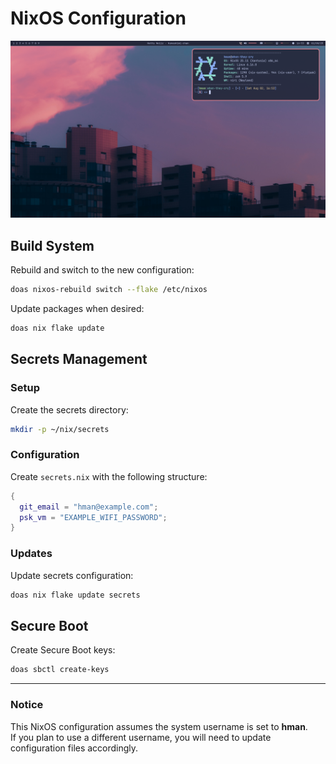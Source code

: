 # NixOS Configuration
![showcase](https://github.com/hman0/nixos-config/blob/master/showcase/showcase.png)
## Build System

Rebuild and switch to the new configuration:

```bash
doas nixos-rebuild switch --flake /etc/nixos
```

Update packages when desired:

```bash
doas nix flake update
```

## Secrets Management

### Setup

Create the secrets directory:

```bash
mkdir -p ~/nix/secrets
```

### Configuration

Create `secrets.nix` with the following structure:

```nix
{
  git_email = "hman@example.com";
  psk_vm = "EXAMPLE_WIFI_PASSWORD";
}
```

### Updates

Update secrets configuration:

```bash
doas nix flake update secrets
```

## Secure Boot

Create Secure Boot keys:

```bash
doas sbctl create-keys
```

---

### Notice 
This NixOS configuration assumes the system username is set to **hman**.  
If you plan to use a different username, you will need to update configuration files accordingly.

